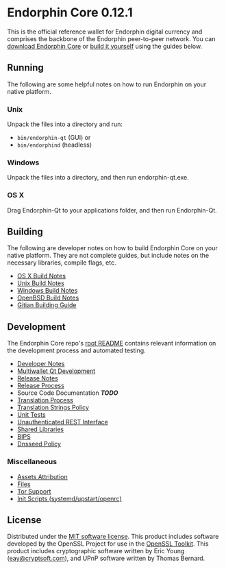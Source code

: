 Endorphin Core 0.12.1
=====================

This is the official reference wallet for Endorphin digital currency and comprises the backbone of the Endorphin peer-to-peer network. You can [download Endorphin Core](https://endorphin.network/downloads/) or [build it yourself](#building) using the guides below.

Running
---------------------
The following are some helpful notes on how to run Endorphin on your native platform.

### Unix

Unpack the files into a directory and run:

- `bin/endorphin-qt` (GUI) or
- `bin/endorphind` (headless)

### Windows

Unpack the files into a directory, and then run endorphin-qt.exe.

### OS X

Drag Endorphin-Qt to your applications folder, and then run Endorphin-Qt.

Building
---------------------
The following are developer notes on how to build Endorphin Core on your native platform. They are not complete guides, but include notes on the necessary libraries, compile flags, etc.

- [OS X Build Notes](build-osx.md)
- [Unix Build Notes](build-unix.md)
- [Windows Build Notes](build-windows.md)
- [OpenBSD Build Notes](build-openbsd.md)
- [Gitian Building Guide](gitian-building.md)

Development
---------------------
The Endorphin Core repo's [root README](/README.md) contains relevant information on the development process and automated testing.

- [Developer Notes](developer-notes.md)
- [Multiwallet Qt Development](multiwallet-qt.md)
- [Release Notes](release-notes.md)
- [Release Process](release-process.md)
- Source Code Documentation ***TODO***
- [Translation Process](translation_process.md)
- [Translation Strings Policy](translation_strings_policy.md)
- [Unit Tests](unit-tests.md)
- [Unauthenticated REST Interface](REST-interface.md)
- [Shared Libraries](shared-libraries.md)
- [BIPS](bips.md)
- [Dnsseed Policy](dnsseed-policy.md)

### Miscellaneous
- [Assets Attribution](assets-attribution.md)
- [Files](files.md)
- [Tor Support](tor.md)
- [Init Scripts (systemd/upstart/openrc)](init.md)

License
---------------------
Distributed under the [MIT software license](http://www.opensource.org/licenses/mit-license.php).
This product includes software developed by the OpenSSL Project for use in the [OpenSSL Toolkit](https://www.openssl.org/). This product includes
cryptographic software written by Eric Young ([eay@cryptsoft.com](mailto:eay@cryptsoft.com)), and UPnP software written by Thomas Bernard.
